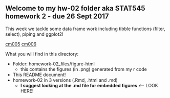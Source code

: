 ## Welcome to my hw-02 folder aka STAT545 homework 2 - due 26 Sept 2017

This week we tackle some data frame work including tibble functions (filter, select), piping and ggplot2!  
  
[cm005](http://stat545.com/cm005_tidyverse-tibbles.html)
[cm006](http://stat545.com/cm006_tibbles-dplyr-ggplot2.html)

What you will find in this directory:

* Folder: homework-02_files/figure-html
  + this contains the figures (in .png) generated from my r code
* This README document!
* homework-02 in 3 versions (.Rmd, .html and .md)
  + **I suggest looking at the .md file for embedded figures** <-- LOOK HERE!

